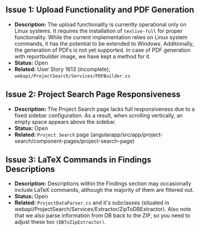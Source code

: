 ## Issue 1: Upload Functionality and PDF Generation

- **Description:**
  The upload functionality is currently operational only on Linux systems. It requires the installation of `texlive-full` for proper functionality. While the current implementation relies on Linux system commands, it has the potential to be extended to Windows. Additionally, the generation of PDFs is not yet supported. In case of PDF generation with reportbuilder image, we have kept a method for it.
- **Status:** Open
- **Related:** User Story 1613 (incomplete), `webapi/ProjectSearch/Services/PDFBuilder.cs`

## Issue 2: Project Search Page Responsiveness

- **Description:**
  The Project Search page lacks full responsiveness due to a fixed sidebar configuration. As a result, when scrolling vertically, an empty space appears above the sidebar.
- **Status:** Open
- **Related:** `Project Search` page (angularapp/src/app/project-search/component-pages/project-search-page)

## Issue 3: LaTeX Commands in Findings Descriptions

- **Description:**
  Descriptions within the Findings section may occasionally include LaTeX commands, although the majority of them are filtered out.
- **Status:** Open
- **Related:** `ProjectDataParser.cs` and it's subclasses (situated in webapi/ProjectSearch/Services/Extractor/ZipToDBExtractor). Also note that we also parse information from DB back to the ZIP, so you need to adjust these too `(DBToZipExtractor)`.
